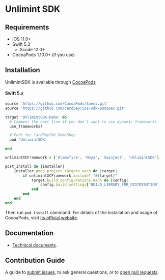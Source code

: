 Unlimint SDK
========

## Requirements

- iOS 11.0+
- Swift 5.3
  - Xcode 12.0+
- CocoaPods 1.10.0+ (if you use)

## Installation

UnlimintSDK is available through [CocoaPods](https://cocoapods.org)

#### Swift 5.x

```ruby
source 'https://github.com/CocoaPods/Specs.git'
source 'https://github.com/cardpay/ios-sdk-podspec.git'

target 'UnlimintSDK-Demo' do
  # Comment the next line if you don't want to use dynamic frameworks
  use_frameworks!

  # Pods for CardPaySDK_DemoShop
  pod 'UnlimintSDK'

end

unlimintXCFramework = ['Alamofire', 'Moya', 'Swinject', 'UnlimintSDK']

post_install do |installer|
    installer.pods_project.targets.each do |target|
        if unlimintXCFramework.include? "#{target}"
            target.build_configurations.each do |config|
                config.build_settings['BUILD_LIBRARY_FOR_DISTRIBUTION'] = 'YES'
            end
        end
    end
end

```

Then run `pod install` command. For details of the installation and usage of CocoaPods, visit [its official website](https://cocoapods.org).

## Documentation

- [Technical documents](./Docs).

## Contribution Guide

A guide to [submit issues](https://github.com/cardpay/ios-sdk-demo/issues), to ask general questions, or to [open pull requests](https://github.com/cardpay/ios-sdk-demo/pulls).
